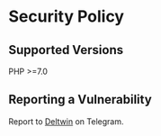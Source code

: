 # Security Policy

## Supported Versions

PHP >=7.0

## Reporting a Vulnerability

Report to [Deltwin](https://t.me/TalkToDelt_Bot) on Telegram.
